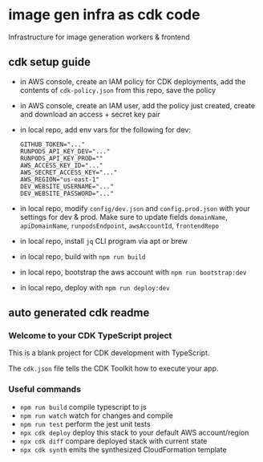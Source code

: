 # image gen infra as cdk code

Infrastructure for image generation workers & frontend

## cdk setup guide

-   in AWS console, create an IAM policy for CDK deployments, add the contents of `cdk-policy.json` from this repo, save the policy
-   in AWS console, create an IAM user, add the policy just created, create and download an access + secret key pair
-   in local repo, add env vars for the following for dev:

    ```
    GITHUB_TOKEN="..."
    RUNPODS_API_KEY_DEV="..."
    RUNPODS_API_KEY_PROD=""
    AWS_ACCESS_KEY_ID="..."
    AWS_SECRET_ACCESS_KEY="..."
    AWS_REGION="us-east-1"
    DEV_WEBSITE_USERNAME="..."
    DEV_WEBSITE_PASSWORD="..."
    ```

-   in local repo, modify `config/dev.json` and `config.prod.json` with your settings for dev & prod. Make sure to update fields `domainName`, `apiDomainName`, `runpodsEndpoint`, `awsAccountId`, `frontendRepo`
-   in local repo, install `jq` CLI program via apt or brew
-   in local repo, build with `npm run build`
-   in local repo, bootstrap the aws account with `npm run bootstrap:dev`
-   in local repo, deploy with `npm run deploy:dev`

## auto generated cdk readme

### Welcome to your CDK TypeScript project

This is a blank project for CDK development with TypeScript.

The `cdk.json` file tells the CDK Toolkit how to execute your app.

### Useful commands

-   `npm run build` compile typescript to js
-   `npm run watch` watch for changes and compile
-   `npm run test` perform the jest unit tests
-   `npx cdk deploy` deploy this stack to your default AWS account/region
-   `npx cdk diff` compare deployed stack with current state
-   `npx cdk synth` emits the synthesized CloudFormation template
